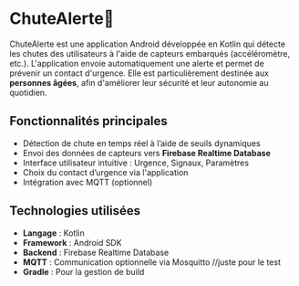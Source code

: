 # ChuteAlerte📱

ChuteAlerte est une application Android développée en Kotlin qui détecte les chutes des utilisateurs à l'aide de capteurs embarqués (accéléromètre, etc.). L'application envoie automatiquement une alerte et permet de prévenir un contact d'urgence.
Elle est particulièrement destinée aux **personnes âgées**, afin d'améliorer leur sécurité et leur autonomie au quotidien.

## Fonctionnalités principales

- Détection de chute en temps réel à l’aide de seuils dynamiques
- Envoi des données de capteurs vers **Firebase Realtime Database**
- Interface utilisateur intuitive : Urgence, Signaux, Paramètres
- Choix du contact d’urgence via l'application
- Intégration avec MQTT (optionnel)

## Technologies utilisées

- **Langage** : Kotlin
- **Framework** : Android SDK
- **Backend** : Firebase Realtime Database
- **MQTT** : Communication optionnelle via Mosquitto //juste pour le test
- **Gradle** : Pour la gestion de build
